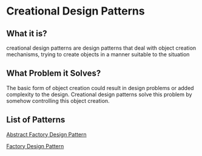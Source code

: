 # Creational Design Patterns
## What it is?

creational design patterns are design patterns that deal with object creation mechanisms, trying to create objects in a manner suitable to the situation

## What Problem it Solves?

The basic form of object creation could result in design problems or added complexity to the design. Creational design patterns solve this problem by somehow controlling this object creation.

## List of Patterns
[Abstract Factory Design Pattern](abstractFactory/README.md)

[Factory Design Pattern](factory/README.md)
